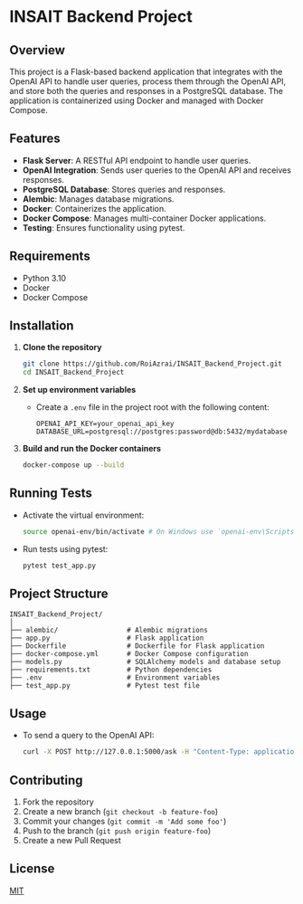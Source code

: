

# INSAIT Backend Project

## Overview
This project is a Flask-based backend application that integrates with the OpenAI API to handle user queries, process them through the OpenAI API, and store both the queries and responses in a PostgreSQL database. The application is containerized using Docker and managed with Docker Compose.

## Features
- **Flask Server**: A RESTful API endpoint to handle user queries.
- **OpenAI Integration**: Sends user queries to the OpenAI API and receives responses.
- **PostgreSQL Database**: Stores queries and responses.
- **Alembic**: Manages database migrations.
- **Docker**: Containerizes the application.
- **Docker Compose**: Manages multi-container Docker applications.
- **Testing**: Ensures functionality using pytest.

## Requirements
- Python 3.10
- Docker
- Docker Compose

## Installation

1. **Clone the repository**
    ```sh
    git clone https://github.com/RoiAzrai/INSAIT_Backend_Project.git
    cd INSAIT_Backend_Project
    ```

2. **Set up environment variables**
    - Create a `.env` file in the project root with the following content:
      ```env
      OPENAI_API_KEY=your_openai_api_key
      DATABASE_URL=postgresql://postgres:password@db:5432/mydatabase
      ```

3. **Build and run the Docker containers**
    ```sh
    docker-compose up --build
    ```

## Running Tests

- Activate the virtual environment:
    ```sh
    source openai-env/bin/activate # On Windows use `openai-env\Scripts\activate`
    ```

- Run tests using pytest:
    ```sh
    pytest test_app.py
    ```

## Project Structure
```plaintext
INSAIT_Backend_Project/
│
├── alembic/                 # Alembic migrations
├── app.py                   # Flask application
├── Dockerfile               # Dockerfile for Flask application
├── docker-compose.yml       # Docker Compose configuration
├── models.py                # SQLAlchemy models and database setup
├── requirements.txt         # Python dependencies
├── .env                     # Environment variables
├── test_app.py              # Pytest test file
```

## Usage
- To send a query to the OpenAI API:
    ```sh
    curl -X POST http://127.0.0.1:5000/ask -H "Content-Type: application/json" -d '{"question": "What is the capital of France?"}'
    ```

## Contributing
1. Fork the repository
2. Create a new branch (`git checkout -b feature-foo`)
3. Commit your changes (`git commit -m 'Add some foo'`)
4. Push to the branch (`git push origin feature-foo`)
5. Create a new Pull Request

## License
[MIT](https://choosealicense.com/licenses/mit/)

